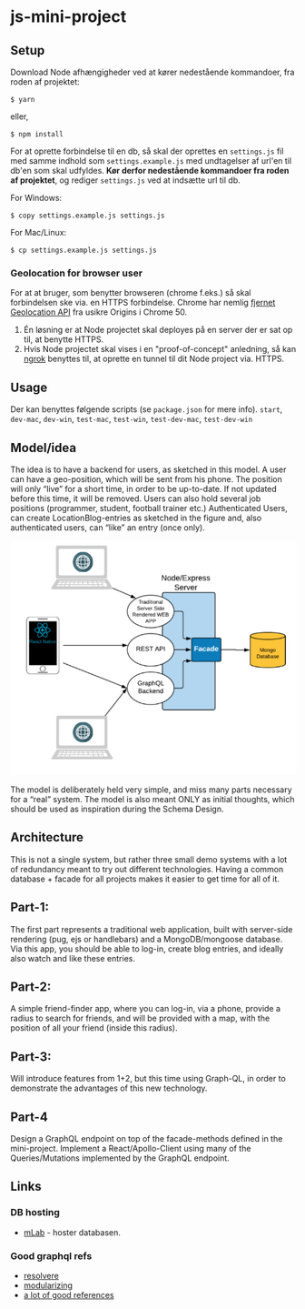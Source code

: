 # js-mini-project
## Setup
Download Node afhængigheder ved at kører nedestående kommandoer, fra roden af projektet:
```
$ yarn
```
eller,
```
$ npm install
```

For at oprette forbindelse til en db, så skal der oprettes en `settings.js` fil med samme indhold som `settings.example.js` med undtagelser af url'en til db'en som skal udfyldes. __Kør derfor nedestående kommandoer fra roden af projektet__, og rediger `settings.js` ved  at indsætte url til db.

For Windows:
```
$ copy settings.example.js settings.js
```

For Mac/Linux:
```
$ cp settings.example.js settings.js
```

### Geolocation for browser user
For at at bruger, som benytter browseren (chrome f.eks.) så skal forbindelsen ske via. en HTTPS forbindelse. Chrome har nemlig [fjernet Geolocation API](https://developers.google.com/web/updates/2016/04/geolocation-on-secure-contexts-only) fra usikre Origins i Chrome 50.

1. Én løsning er at Node projectet skal deployes på en server der er sat op til, at benytte HTTPS.
2. Hvis Node projectet skal vises i en "proof-of-concept" anledning, så kan [ngrok](https://ngrok.com/) benyttes til, at oprette en tunnel til dit Node project via. HTTPS.

## Usage
Der kan benyttes følgende scripts (se `package.json` for mere info). `start`, `dev-mac`, `dev-win`, `test-mac`, `test-win`, `test-dev-mac`, `test-dev-win`

## Model/idea
The idea is to have a backend for users, as sketched in this model. 
A user can have a geo-position, which will be sent from his phone. The position will only “live” for a short time, in order to be up-to-date. If not updated before this time, it will be removed. Users can also hold several job positions (programmer, student, football trainer etc.)
Authenticated Users, can create LocationBlog-entries as sketched in the figure and, also authenticated users, can “like” an entry (once only).

![](./model.png)

The model is deliberately held very simple, and miss many parts necessary for a “real” system. The model is also meant ONLY  as initial thoughts, which should be used as inspiration during the Schema Design.

## Architecture
This is not a single system, but rather three small demo systems with a lot of redundancy meant to try out different technologies. Having a common database + facade for all projects makes it easier to get time for all of it.

## Part-1: 
The first part represents a traditional web application, built with server-side rendering (pug, ejs or handlebars) and a MongoDB/mongoose database. Via this app, you should be able to log-in, create blog entries, and ideally also watch and like these entries.

## Part-2:
A simple friend-finder app, where you can log-in, via a phone, provide a radius to search for friends, and will be provided with a map, with the position of all your friend (inside this radius).

## Part-3: 
Will introduce features from 1+2, but this time using Graph-QL, in order to demonstrate the advantages of this new technology.

## Part-4
Design a GraphQL endpoint on top of the facade-methods defined in the mini-project. Implement a React/Apollo-Client using many of the Queries/Mutations implemented by the GraphQL endpoint.

## Links
### DB hosting
- [mLab](https://mlab.com/home) - hoster databasen.

### Good graphql refs
- [resolvere](https://www.apollographql.com/docs/graphql-tools/resolvers.html)
- [modularizing](https://blog.apollographql.com/modularizing-your-graphql-schema-code-d7f71d5ed5f2)
- [a lot of good references](https://github.com/chentsulin/awesome-graphql)
